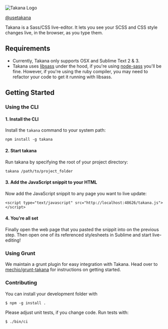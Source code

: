 ![Takana Logo](https://raw.github.com/mechio/takana/master/takana.png)

[@usetakana](https://twitter.com/usetakana)

Takana is a Sass/CSS live-editor. It lets you see your SCSS and CSS style changes live, in the browser, as you type them.

## Requirements

- Currently, Takana only supports OSX and Sublime Text 2 & 3.
- Takana uses [libsass](https://github.com/hcatlin/libsass) under the hood, if you're using [node-sass](https://github.com/andrew/node-sass) you'll be fine. However, if you're using the ruby compiler, you may need to refactor your code to get it running with libsass.


## Getting Started

### Using the CLI

#### 1. Install the CLI

Install the `takana` command to your system path:

```
npm install -g takana
```

#### 2. Start takana

Run takana by specifying the root of your project directory:

```
takana /path/to/project_folder
```

#### 3. Add the JavaScript snippit to your HTML

Now add the JavaScript snippit to any page you want to live update:

```
<script type="text/javascript" src="http://localhost:48626/takana.js"></script>
```

#### 4. You're all set

Finally open the web page that you pasted the snippit into on the previous step. Then open one of its referenced stylesheets in Sublime and start live-editing!

### Using Grunt

We maintain a grunt plugin for easy integration with Takana. Head over to [mechio/grunt-takana](https://github.com/mechio/grunt-takana) for instructions on getting started.



### Contributing

You can install your development folder with

    $ npm -g install .

Please adjust unit tests, if you change code. Run tests with:

    $ ./bin/ci
